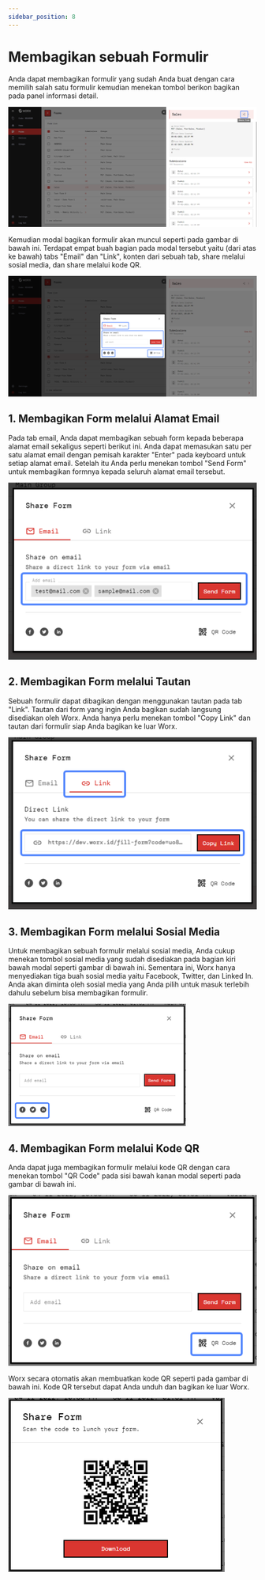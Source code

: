 ```yaml
---
sidebar_position: 8
---
```


# Membagikan sebuah Formulir

Anda dapat membagikan formulir yang sudah Anda buat dengan cara memilih salah satu formulir kemudian menekan tombol berikon bagikan pada panel informasi detail.

![](/img/screenshots/website-application-usage/forms/sharing-a-form/sharing-a-form-1.png)

Kemudian modal bagikan formulir akan muncul seperti pada gambar di bawah ini. Terdapat empat buah bagian pada modal tersebut yaitu (dari atas ke bawah) tabs "Email" dan "Link", konten dari sebuah tab, share melalui sosial media, dan share melalui kode QR.

![](/img/screenshots/website-application-usage/forms/sharing-a-form/sharing-a-form-2.png)

## 1. Membagikan Form melalui Alamat Email

Pada tab email, Anda dapat membagikan sebuah form kepada beberapa alamat email sekaligus seperti berikut ini. Anda dapat memasukan satu per satu alamat email dengan pemisah karakter "Enter" pada keyboard untuk setiap alamat email. Setelah itu Anda perlu menekan tombol "Send Form" untuk membagikan formnya kepada seluruh alamat email tersebut.

![](/img/screenshots/website-application-usage/forms/sharing-a-form/sharing-a-form-3.png#center)

## 2. Membagikan Form melalui Tautan

Sebuah formulir dapat dibagikan dengan menggunakan tautan pada tab "Link". Tautan dari form yang ingin Anda bagikan sudah langsung disediakan oleh Worx. Anda hanya perlu menekan tombol "Copy Link" dan tautan dari formulir siap Anda bagikan ke luar Worx.

![](/img/screenshots/website-application-usage/forms/sharing-a-form/sharing-a-form-4.png#center)

## 3. Membagikan Form melalui Sosial Media

Untuk membagikan sebuah formulir melalui sosial media, Anda cukup menekan tombol sosial media yang sudah disediakan pada bagian kiri bawah modal seperti gambar di bawah ini. Sementara ini, Worx hanya menyediakan tiga buah sosial media yaitu Facebook, Twitter, dan Linked In. Anda akan diminta oleh sosial media yang Anda pilih untuk masuk terlebih dahulu sebelum bisa membagikan formulir.

![](/img/screenshots/website-application-usage/forms/sharing-a-form/sharing-a-form-5.png#center)

## 4. Membagikan Form melalui Kode QR

Anda dapat juga membagikan formulir melalui kode QR dengan cara menekan tombol "QR Code" pada sisi bawah kanan modal seperti pada gambar di bawah ini.

![](/img/screenshots/website-application-usage/forms/sharing-a-form/sharing-a-form-6.png#center)

Worx secara otomatis akan membuatkan kode QR seperti pada gambar di bawah ini. Kode QR tersebut dapat Anda unduh dan bagikan ke luar Worx.

![](/img/screenshots/website-application-usage/forms/sharing-a-form/sharing-a-form-7.png#center)
